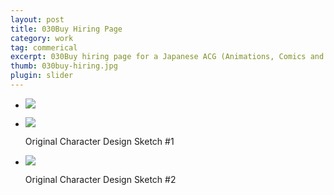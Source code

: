 ```yaml
---
layout: post
title: 030Buy Hiring Page
category: work
tag: commerical
excerpt: 030Buy hiring page for a Japanese ACG (Animations, Comics and Games) community
thumb: 030buy-hiring.jpg
plugin: slider
---
```


<div class="flexslider">
  <ul class="slides">
    <li>
      <p class=browser><img src="{{ site.file }}/030buy-hiring.png"></p>
    </li>
    <li>
      <img src="{{ site.file }}/030buy-hiring-sketch-02.jpg">
      <p class="flex-caption">Original Character Design Sketch #1</p>
    </li>
    <li>
      <img src="{{ site.file }}/030buy-hiring-sketch-01.jpg">
      <p class="flex-caption">Original Character Design Sketch #2</p>
    </li>
  </ul>
</div><!-- .flexslider -->